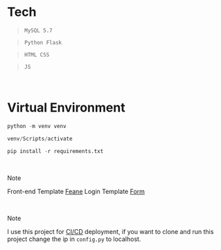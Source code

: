 
# Tech


> `MySQL 5.7`

> `Python Flask`

> `HTML CSS`

> `JS`


<br />


# Virtual Environment

```python
python -m venv venv
```

```powershell
venv/Scripts/activate
```

```python
pip install -r requirements.txt
```

<br />

> [!note] 
> Front-end Template [Feane](https://themewagon.com/themes/free-bootstrap-4-html5-restaurant-website-template-feane/) 
> Login Template [Form](https://codepen.io/ianpirro/pen/nXRmWm)

<br />

> [!note]
> I use this project for [CI/CD](https://github.com/snickerdoodless/automate-ci-cd-deployment) deployment, if you want to clone and run this project change the ip in `config.py` to localhost.

